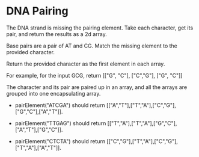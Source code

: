 # DNA Pairing
The DNA strand is missing the pairing element. Take each character, get its pair, and return the results as a 2d array.

Base pairs are a pair of AT and CG. Match the missing element to the provided character.

Return the provided character as the first element in each array.

For example, for the input GCG, return [["G", "C"], ["C","G"], ["G", "C"]]

The character and its pair are paired up in an array, and all the arrays are grouped into one encapsulating array.



- pairElement("ATCGA") should return [["A","T"],["T","A"],["C","G"],["G","C"],["A","T"]].

- pairElement("TTGAG") should return [["T","A"],["T","A"],["G","C"],["A","T"],["G","C"]].

- pairElement("CTCTA") should return [["C","G"],["T","A"],["C","G"],["T","A"],["A","T"]].